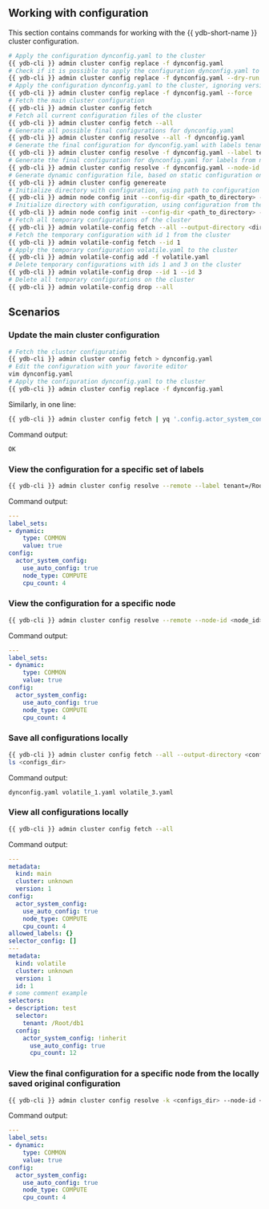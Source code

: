 ## Working with configuration

This section contains commands for working with the {{ ydb-short-name }} cluster configuration.

```bash
# Apply the configuration dynconfig.yaml to the cluster
{{ ydb-cli }} admin cluster config replace -f dynconfig.yaml
# Check if it is possible to apply the configuration dynconfig.yaml to the cluster (validate all validators, version, and cluster match)
{{ ydb-cli }} admin cluster config replace -f dynconfig.yaml --dry-run
# Apply the configuration dynconfig.yaml to the cluster, ignoring version and cluster checks (version and cluster will still be overwritten with correct ones)
{{ ydb-cli }} admin cluster config replace -f dynconfig.yaml --force
# Fetch the main cluster configuration
{{ ydb-cli }} admin cluster config fetch
# Fetch all current configuration files of the cluster
{{ ydb-cli }} admin cluster config fetch --all
# Generate all possible final configurations for dynconfig.yaml
{{ ydb-cli }} admin cluster config resolve --all -f dynconfig.yaml
# Generate the final configuration for dynconfig.yaml with labels tenant=/Root/test and canary=true
{{ ydb-cli }} admin cluster config resolve -f dynconfig.yaml --label tenant=/Root/test --label canary=true
# Generate the final configuration for dynconfig.yaml for labels from node 1003
{{ ydb-cli }} admin cluster config resolve -f dynconfig.yaml --node-id 1003
# Generate dynamic configuration file, based on static configuration on cluster
{{ ydb-cli }} admin cluster config genereate
# Initialize directory with configuration, using path to configuration file
{{ ydb-cli }} admin node config init --config-dir <path_to_directory> --from-config <path_to_configuration_file>
# Initialize directory with configuration, using configuration from the cluster
{{ ydb-cli }} admin node config init --config-dir <path_to_directory> --seed-node <cluster_node_endpoint>
# Fetch all temporary configurations of the cluster
{{ ydb-cli }} admin volatile-config fetch --all --output-directory <dir>
# Fetch the temporary configuration with id 1 from the cluster
{{ ydb-cli }} admin volatile-config fetch --id 1
# Apply the temporary configuration volatile.yaml to the cluster
{{ ydb-cli }} admin volatile-config add -f volatile.yaml
# Delete temporary configurations with ids 1 and 3 on the cluster
{{ ydb-cli }} admin volatile-config drop --id 1 --id 3
# Delete all temporary configurations on the cluster
{{ ydb-cli }} admin volatile-config drop --all
```

## Scenarios

### Update the main cluster configuration

 ```bash
# Fetch the cluster configuration
{{ ydb-cli }} admin cluster config fetch > dynconfig.yaml
# Edit the configuration with your favorite editor
vim dynconfig.yaml
# Apply the configuration dynconfig.yaml to the cluster
{{ ydb-cli }} admin cluster config replace -f dynconfig.yaml
```

Similarly, in one line:

```bash
{{ ydb-cli }} admin cluster config fetch | yq '.config.actor_system_config.scheduler.resolution = 128' | {{ ydb-cli }} admin cluster config replace -f -
```

Command output:

```text
OK
```

### View the configuration for a specific set of labels

```bash
{{ ydb-cli }} admin cluster config resolve --remote --label tenant=/Root/db1 --label canary=true
```

Command output:

```yaml
---
label_sets:
- dynamic:
    type: COMMON
    value: true
config:
  actor_system_config:
    use_auto_config: true
    node_type: COMPUTE
    cpu_count: 4
```

### View the configuration for a specific node

```bash
{{ ydb-cli }} admin cluster config resolve --remote --node-id <node_id>
```

Command output:

```yaml
---
label_sets:
- dynamic:
    type: COMMON
    value: true
config:
  actor_system_config:
    use_auto_config: true
    node_type: COMPUTE
    cpu_count: 4
```

### Save all configurations locally

```bash
{{ ydb-cli }} admin cluster config fetch --all --output-directory <configs_dir>
ls <configs_dir>
```

Command output:

```text
dynconfig.yaml volatile_1.yaml volatile_3.yaml
```

### View all configurations locally

```bash
{{ ydb-cli }} admin cluster config fetch --all
```

Command output:

```yaml
---
metadata:
  kind: main
  cluster: unknown
  version: 1
config:
  actor_system_config:
    use_auto_config: true
    node_type: COMPUTE
    cpu_count: 4
allowed_labels: {}
selector_config: []
---
metadata:
  kind: volatile
  cluster: unknown
  version: 1
  id: 1
# some comment example
selectors:
- description: test
  selector:
    tenant: /Root/db1
  config:
    actor_system_config: !inherit
      use_auto_config: true
      cpu_count: 12
```

### View the final configuration for a specific node from the locally saved original configuration

```bash
{{ ydb-cli }} admin cluster config resolve -k <configs_dir> --node-id <node_id>
```

Command output:

```yaml
---
label_sets:
- dynamic:
    type: COMMON
    value: true
config:
  actor_system_config:
    use_auto_config: true
    node_type: COMPUTE
    cpu_count: 4
```
